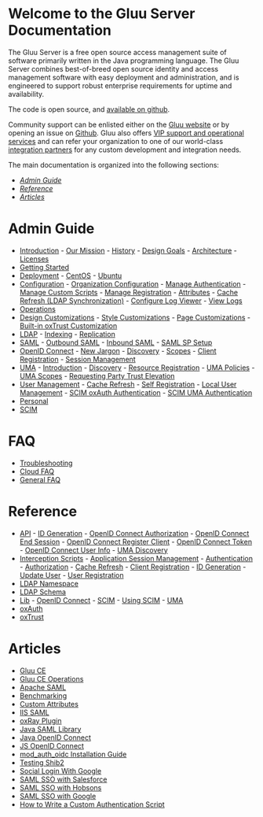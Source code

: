 # Welcome to the Gluu Server Documentation

The Gluu Server is a free open source access management suite of
software primarily written in the Java programming language. The Gluu
Server combines best-of-breed open source identity and access management
software with easy deployment and administration, and is engineered to
support robust enterprise requirements for uptime and availability.

The code is open source, and [available on github](http://github.com/gluufederation).

Community support can be enlisted either on the [Gluu
website](http://support.gluu.org) or by opening an issue on
[Github](http://github.com/GluuFederation). Gluu also offers [VIP
support and operational services](http://gluu.org/pricing) and can refer
your organization to one of our world-class [integration
partners](http://www.gluu.org/partners/current-partners/) for any custom
development and integration needs.

The main documentation is organized into the following sections:

- *[Admin Guide](#admin-guide)*
- *[Reference](#reference)*
- *[Articles](#articles)*

# Admin Guide
- [Introduction](./admin-guide/introduction/index.md)
	  - [Our Mission](./admin-guide/introduction/index.md#our-mission)
	  - [History](./admin-guide/introduction/index.md#history)
	  - [Design Goals](./admin-guide/introduction/index.md#design-goals)
	  - [Architecture](./admin-guide/introduction/index.md#architecture)
	  - [Licenses](./admin-guide/introduction/index.md#licenses)
- [Getting Started](./admin-guide/getting-started/index.md)
- [Deployment](./admin-guide/deployment/index.md)
	  - [CentOS](./admin-guide/deployment/centos.md)
	  - [Ubuntu](./admin-guide/deployment/ubuntu.md)
- [Configuration](./admin-guide/configuration/index.md)
	  - [Organization Configuration](./admin-guide/configuration/index.md#organization-configuration)
	  - [Manage Authentication](./admin-guide/configuration/index.md#manage-authentication)
	  - [Manage Custom Scripts](./admin-guide/configuration/index.md#manage-custom-scripts)
	  - [Manage Registration](./admin-guide/configuration/index.md#manage-registration)
	  - [Attributes](./admin-guide/configuration/index.md#attributes)
	  - [Cache Refresh (LDAP Synchronization)](./admin-guide/configuration/index.md#cache-refresh)
	  - [Configure Log Viewer](./admin-guide/configuration/index.md#configure-log-viewer)
	  - [View Logs](./admin-guide/configuration/index.md#view-logs)
- [Operations](./articles/operations/index.md)
- [Design Customizations](./admin-guide/design-customizations/index.md)
	  - [Style Customizations](admin-guide/design-customizations/index.md#style-customizations)
	  - [Page Customizations](admin-guide/design-customizations/index.md#page-customizations)
	  - [Built-in oxTrust Customization](admin-guide/design-customizations/index.md#built-in-oxtrust-customization)
- [LDAP](./admin-guide/ldap/index.md)
	  - [Indexing](./admin-guide/ldap/index.md#indexing)
	  - [Replication](./admin-guide/ldap/index.md#replication)
- [SAML](./admin-guide/saml/index.md)
	  - [Outbound SAML](./admin-guide/saml/outbound-saml.md)
	  - [Inbound SAML](./admin-guide/saml/inbound-saml.md)
	  - [SAML SP Setup](./admin-guide/saml/saml-sp-configuration.md)
- [OpenID Connect](./admin-guide/openid-connect/index.md)
	  - [New Jargon](admin-guide/openid-connect/index.md#new-jargon-taxonomy)
	  - [Discovery](admin-guide/openid-connect/index.md#discovery)
	  - [Scopes](./admin-guide/openid-connect/index.md#scopes)
	  - [Client Registration](./admin-guide/openid-connect/index.md#client-registration)
	  - [Session Management](./admin-guide/openid-connect/index.md#session-management)
- [UMA](./admin-guide/uma/index.md)
	  - [Introduction](./admin-guide/uma/index.md#introduction)
	  - [Discovery](./admin-guide/uma/index.md#discovery)
	  - [Resource Registration](./admin-guide/uma/index.md#resource-registration)
	  - [UMA Policies](./admin-guide/uma/index.md#uma-policies)
	  - [UMA Scopes](./admin-guide/uma/index.md#uma-scopes)
	  - [Requesting Party Trust Elevation](./admin-guide/uma/index.md#requesting-party-trust-elevation)
- [User Management](./admin-guide/user-management/index.md) 
	  - [Cache Refresh](./admin-guide/user-management/index.md#cache-refresh)
	  - [Self Registration](./admin-guide/user-management/index.md#self-registration)
	  - [Local User Management](./admin-guide/user-management/index.md#local-user-management)
	  - [SCIM oxAuth Authentication](./admin-guide/user-management/index.md#scim-oxauth-authentication)
	  - [SCIM UMA Authentication](./admin-guide/user-management/index.md#scim-uma-authentication)
- [Personal](./admin-guide/personal/index.md) 
- [SCIM](./admin-guide/SCIM/index.md)
 
# FAQ
- [Troubleshooting](./faq/troubleshooting.md)
- [Cloud FAQ](./faq/cloud-faq.md)
- [General FAQ](./faq/index.md)

# Reference
- [API](./reference/api/index.md) 
	  - [ID Generation](./reference/api/id-generation.md)
	  - [OpenID Connect Authorization](./reference/api/oic-authorization.md)
	  - [OpenID Connect End Session](./reference/api/oic-end-session.md)
	  - [OpenID Connect Register Client](./reference/api/oic-register-client.md)
	  - [OpenID Connect Token](./reference/api/oic-token.md)
	  - [OpenID Connect User Info](./reference/api/oic-userinfo.md)
	  - [UMA Discovery](./reference/api/uma-discovery.md)
- [Interception Scripts](reference/interception-scripts/index.md)
	  - [Application Session Management](reference/interception-scripts/index.md#application-session-management)
	  - [Authentication](reference/interception-scripts/index.md#authentication)
	  - [Authorization](reference/interception-scripts/index.md#authorization)
	  - [Cache Refresh](reference/interception-scripts/index.md#cache-refresh) 
	  - [Client Registration](reference/interception-scripts/index.md#client-registration)
	  - [ID Generation](reference/interception-scripts/index.md#id-generation)
	  - [Update User](reference/interception-scripts/index.md#update-user) 
	  - [User Registration](reference/interception-scripts/index.md#user-registration) 
- [LDAP Namespace](./reference/ldap-namespace/index.md)
- [LDAP Schema](./reference/ldap-schema/index.md)
- [Lib](./reference/lib/index.md)
	  - [OpenID Connect](./reference/lib/openid-connect.md)
	  - [SCIM](./reference/lib/scim.md)
	  - [Using SCIM](./reference/lib/using-scim.md)
	  - [UMA](./reference/lib/uma.md)
- [oxAuth](./reference/oxAuth/index.md) 
- [oxTrust](./reference/oxTrust/index.md)

# Articles
- [Gluu CE](./articles/gluu-server-ce.md)
- [Gluu CE Operations](./articles/operations/index.md)
- [Apache SAML](./articles/apache-saml.md)
- [Benchmarking](./articles/benchmarking.md)
- [Custom Attributes](./articles/custom-attributes.md)
- [IIS SAML](./articles/iis-saml.md)
- [oxRay Plugin](./articles/oxray.md)
- [Java SAML Library](./articles/java-saml.md)
- [Java OpenID Connect](./articles/java-connect.md)
- [JS OpenID Connect](./articles/js-connect.md)
- [mod_auth_oidc Installation Guide](./articles/mod-auth-oidc/index.md)
- [Testing Shib2](./articles/test-shib2.md)
- [Social Login With Google](./articles/social-login-google.md)
- [SAML SSO with Salesforce](./articles/salesforce-sso.md)
- [SAML SSO with Hobsons](./articles/hobsons-saml.md)
- [SAML SSO with Google](./articles/google-saml.md)
- [How to Write a Custom Authentication Script](./articles/auth-script.md)
